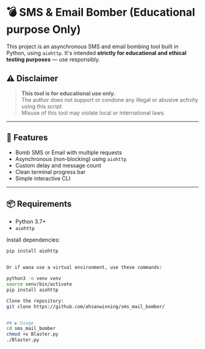 # 💣 SMS & Email Bomber (Educational purpose Only)

This project is an asynchronous SMS and email bombing tool built in Python, using `aiohttp`. It's intended **strictly for educational and ethical testing purposes** — use responsibly.

## ⚠️ Disclaimer

> **This tool is for educational use only.**  
> The author does not support or condone any illegal or abusive activity using this script.  
> Misuse of this tool may violate local or international laws.

---

## 🚀 Features

- Bomb SMS or Email with multiple requests  
- Asynchronous (non-blocking) using `aiohttp`  
- Custom delay and message count  
- Clean terminal progress bar  
- Simple interactive CLI  

---

## 📦 Requirements

- Python 3.7+  
- `aiohttp`  

Install dependencies:

```bash
pip install aiohttp


Or if wana use a virtual environment, use these commands:

python3 -m venv venv
source venv/bin/activate
pip install aiohttp

Clone the repository:
git clone https://github.com/ahsanwinning/sms_mail_bomber/


## ▶️ Usage
cd sms_mail_bomber
chmod +x Blaster.py
./Blaster.py



